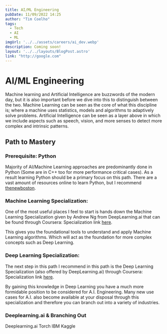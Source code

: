 ```yaml
---
title: AI/ML Engineering
pubDate: 11/09/2022 14:25
author: "Tim Coelho"
tags:
  - Tech
  - AI
  - ML
imgUrl: '../../assets/careers/ai_dev.webp'
description: Coming soon!
layout: '../../layouts/BlogPost.astro'
link: "http://google.com"
---
```


# AI/ML Engineering

Machine learning and Artificial Intelligence are buzzwords of the modern day, but it is also important before we dive into this
to distinguish between the two. Machine Learning can be seen as the core of what this discipline is; where a machine uses 
statistics, models and algorithms to adaptively solve problems. Artificial Intelligence can be seen as a layer above in
which we include aspects such as speech, vision, and more senses to detect more complex and intrinsic patterns.

## Path to Mastery

### Prerequisite: Python

Majority of AI/Machine Learning approaches are predominantly done in Python (Some are in C++ too for more performance critical cases).
As a result learning Python should be a primary focus on this path. There are a vast amount of resources online to learn Python, but I recommend
<a href="https://www.youtube.com/watch?v=HBxCHonP6Ro&list=PL6gx4Cwl9DGAcbMi1sH6oAMk4JHw91mC_" target="_blank">thenewboston</a>.

### Machine Learning Specialization:
One of the most useful places I feel to start is hands down the Machine Learning Specialization given by Andrew Ng from DeepLearning.ai that can be found
through Coursera: Specialization link <a href="https://www.coursera.org/specializations/machine-learning-introduction?" target="_blank">here</a>.

This gives you the foundational tools to understand and apply Machine Learning algorithms. Which will act as the foundation for more complex
concepts such as Deep Learning.

### Deep Learning Specialization:
The next step in this path I recommend in this path is the Deep Learning Specialization (also offered by DeepLearning.ai) through Coursera:
Specialization link <a href="https://www.coursera.org/specializations/deep-learning?">here</a>.

By gaining this knowledge in Deep Learning you have a much more formidable position to be considered for A.I. Engineering.
Many new use cases for A.I. also become available at your disposal through this specialization and therefore you can branch out into a variety of
industries.

### Deeplearning.ai & Branching Out

Deeplearning.ai
Torch
IBM
Kaggle

